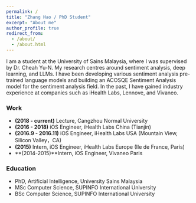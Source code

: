 ```yaml
---
permalink: /
title: "Zhang Hao / PhD Student"
excerpt: "About me"
author_profile: true
redirect_from: 
  - /about/
  - /about.html
---
```

I am a student at the University of Sains Malaysia, where I was supervised by Dr. Cheah Yu-N. My research centres around sentiment analysis, deep learning, and LLMs. I have been developing various sentiment analysis pre-trained language models and building an ACOSQE Sentiment Analysis model for the sentiment analysis field. In the past, I have gained industry experience at companies such as iHealth Labs, Lennove, and Vivaneo.

### Work
 - **(2018 - current)** Lecture, Cangzhou Normal University
 - **(2016 - 2018)** iOS Engineer, iHealth Labs China (Tianjin)
 - **(2016.9 - 2016.11)** iOS Engineer, iHealth Labs USA (Mountain View, Silicon Valley，CA)
 - **(2015)** Intern, iOS Engineer, iHealth Labs Europe (Ile de France, Paris)
 - **(2014-2015)**Intern, iOS Engineer, Vivaneo Paris

### Education
 - PhD, Artificial Intelligence, University Sains Malaysia
 - MSc Computer Science, SUPINFO International University
 - BSc Computer Science, SUPINFO International University


